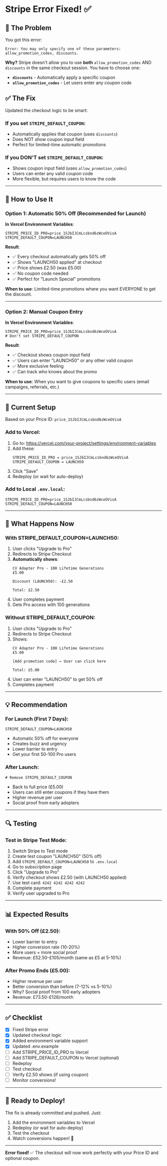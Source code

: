 # Stripe Error Fixed! ✅

## 🐛 The Problem

You got this error:
```
Error: You may only specify one of these parameters: allow_promotion_codes, discounts.
```

**Why?** Stripe doesn't allow you to use **both** `allow_promotion_codes` AND `discounts` in the same checkout session. You have to choose one:
- **`discounts`** - Automatically apply a specific coupon
- **`allow_promotion_codes`** - Let users enter any coupon code

## ✅ The Fix

Updated the checkout logic to be smart:

### **If you set `STRIPE_DEFAULT_COUPON`**:
- Automatically applies that coupon (uses `discounts`)
- Does NOT show coupon input field
- Perfect for limited-time automatic promotions

### **If you DON'T set `STRIPE_DEFAULT_COUPON`**:
- Shows coupon input field (uses `allow_promotion_codes`)
- Users can enter any valid coupon code
- More flexible, but requires users to know the code

---

## 🚀 How to Use It

### **Option 1: Automatic 50% Off (Recommended for Launch)**

**In Vercel Environment Variables**:
```
STRIPE_PRICE_ID_PRO=price_1SJbIJCmLcsbnd6zWceOVisA
STRIPE_DEFAULT_COUPON=LAUNCH50
```

**Result**:
- ✅ Every checkout automatically gets 50% off
- ✅ Shows "LAUNCH50 applied" at checkout
- ✅ Price shows £2.50 (was £5.00)
- ✅ No coupon code needed
- ✅ Perfect for "Launch Special" promotions

**When to use**: Limited-time promotions where you want EVERYONE to get the discount.

---

### **Option 2: Manual Coupon Entry**

**In Vercel Environment Variables**:
```
STRIPE_PRICE_ID_PRO=price_1SJbIJCmLcsbnd6zWceOVisA
# Don't set STRIPE_DEFAULT_COUPON
```

**Result**:
- ✅ Checkout shows coupon input field
- ✅ Users can enter "LAUNCH50" or any other valid coupon
- ✅ More exclusive feeling
- ✅ Can track who knows about the promo

**When to use**: When you want to give coupons to specific users (email campaigns, referrals, etc.)

---

## 📝 Current Setup

Based on your Price ID: `price_1SJbIJCmLcsbnd6zWceOVisA`

### **Add to Vercel**:
1. Go to: https://vercel.com/your-project/settings/environment-variables
2. Add these:
   ```
   STRIPE_PRICE_ID_PRO = price_1SJbIJCmLcsbnd6zWceOVisA
   STRIPE_DEFAULT_COUPON = LAUNCH50
   ```
3. Click "Save"
4. Redeploy (or wait for auto-deploy)

### **Add to Local `.env.local`**:
```env
STRIPE_PRICE_ID_PRO=price_1SJbIJCmLcsbnd6zWceOVisA
STRIPE_DEFAULT_COUPON=LAUNCH50
```

---

## 🎯 What Happens Now

### **With STRIPE_DEFAULT_COUPON=LAUNCH50**:

1. User clicks "Upgrade to Pro"
2. Redirects to Stripe Checkout
3. **Automatically shows**:
   ```
   CV Adapter Pro - 100 Lifetime Generations
   £5.00
   
   Discount (LAUNCH50): -£2.50
   
   Total: £2.50
   ```
4. User completes payment
5. Gets Pro access with 100 generations

### **Without STRIPE_DEFAULT_COUPON**:

1. User clicks "Upgrade to Pro"
2. Redirects to Stripe Checkout
3. Shows:
   ```
   CV Adapter Pro - 100 Lifetime Generations
   £5.00
   
   [Add promotion code] ← User can click here
   
   Total: £5.00
   ```
4. User can enter "LAUNCH50" to get 50% off
5. Completes payment

---

## 💡 Recommendation

### **For Launch (First 7 Days)**:
```env
STRIPE_DEFAULT_COUPON=LAUNCH50
```
- Automatic 50% off for everyone
- Creates buzz and urgency
- Lower barrier to entry
- Get your first 50-100 Pro users

### **After Launch**:
```env
# Remove STRIPE_DEFAULT_COUPON
```
- Back to full price (£5.00)
- Users can still enter coupons if they have them
- Higher revenue per user
- Social proof from early adopters

---

## 🔍 Testing

### **Test in Stripe Test Mode**:
1. Switch Stripe to Test mode
2. Create test coupon "LAUNCH50" (50% off)
3. Add `STRIPE_DEFAULT_COUPON=LAUNCH50` to `.env.local`
4. Go to subscription page
5. Click "Upgrade to Pro"
6. Verify checkout shows £2.50 (with LAUNCH50 applied)
7. Use test card: `4242 4242 4242 4242`
8. Complete payment
9. Verify user upgraded to Pro

---

## 📊 Expected Results

### **With 50% Off (£2.50)**:
- Lower barrier to entry
- Higher conversion rate (10-20%)
- More users = more social proof
- Revenue: £52.50-£105/month (same as £5 at 5-10%)

### **After Promo Ends (£5.00)**:
- Higher revenue per user
- Better conversion than before (7-12% vs 5-10%)
- Why? Social proof from 100 early adopters
- Revenue: £73.50-£126/month

---

## ✅ Checklist

- [x] Fixed Stripe error
- [x] Updated checkout logic
- [x] Added environment variable support
- [x] Updated .env.example
- [ ] Add STRIPE_PRICE_ID_PRO to Vercel
- [ ] Add STRIPE_DEFAULT_COUPON to Vercel (optional)
- [ ] Redeploy
- [ ] Test checkout
- [ ] Verify £2.50 shows (if using coupon)
- [ ] Monitor conversions!

---

## 🚀 Ready to Deploy!

The fix is already committed and pushed. Just:
1. Add the environment variables to Vercel
2. Redeploy (or wait for auto-deploy)
3. Test the checkout
4. Watch conversions happen! 🎉

---

**Error fixed!** ✅ The checkout will now work perfectly with your Price ID and optional coupon.

